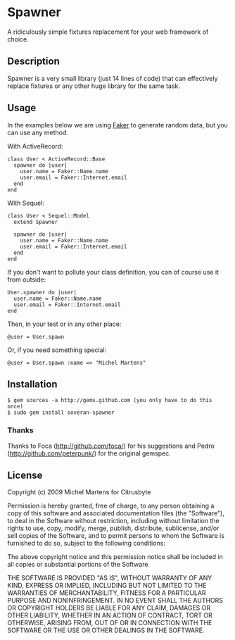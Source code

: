 Spawner
=======

A ridiculously simple fixtures replacement for your web framework of
choice.

Description
-----------

Spawner is a very small library (just 14 lines of code) that can
effectively replace fixtures or any other huge library for the same task.

Usage
-----

In the examples below we are using [Faker](http://faker.rubyforge.org/)
to generate random data, but you can use any method.

With ActiveRecord:

    class User < ActiveRecord::Base
      spawner do |user|
        user.name = Faker::Name.name
        user.email = Faker::Internet.email
      end
    end

With Sequel:

    class User < Sequel::Model
      extend Spawner

      spawner do |user|
        user.name = Faker::Name.name
        user.email = Faker::Internet.email
      end
    end

If you don't want to pollute your class definition, you
can of course use it from outside:

    User.spawner do |user|
      user.name = Faker::Name.name
      user.email = Faker::Internet.email
    end

Then, in your test or in any other place:

    @user = User.spawn

Or, if you need something special:

    @user = User.spawn :name => "Michel Martens"

Installation
------------

    $ gem sources -a http://gems.github.com (you only have to do this once)
    $ sudo gem install soveran-spawner

### Thanks

Thanks to Foca (http://github.com/foca/) for his suggestions and Pedro
(http://github.com/peterpunk/) for the original gemspec.

License
-------

Copyright (c) 2009 Michel Martens for Citrusbyte

Permission is hereby granted, free of charge, to any person
obtaining a copy of this software and associated documentation
files (the "Software"), to deal in the Software without
restriction, including without limitation the rights to use,
copy, modify, merge, publish, distribute, sublicense, and/or sell
copies of the Software, and to permit persons to whom the
Software is furnished to do so, subject to the following
conditions:

The above copyright notice and this permission notice shall be
included in all copies or substantial portions of the Software.

THE SOFTWARE IS PROVIDED "AS IS", WITHOUT WARRANTY OF ANY KIND,
EXPRESS OR IMPLIED, INCLUDING BUT NOT LIMITED TO THE WARRANTIES
OF MERCHANTABILITY, FITNESS FOR A PARTICULAR PURPOSE AND
NONINFRINGEMENT. IN NO EVENT SHALL THE AUTHORS OR COPYRIGHT
HOLDERS BE LIABLE FOR ANY CLAIM, DAMAGES OR OTHER LIABILITY,
WHETHER IN AN ACTION OF CONTRACT, TORT OR OTHERWISE, ARISING
FROM, OUT OF OR IN CONNECTION WITH THE SOFTWARE OR THE USE OR
OTHER DEALINGS IN THE SOFTWARE.
